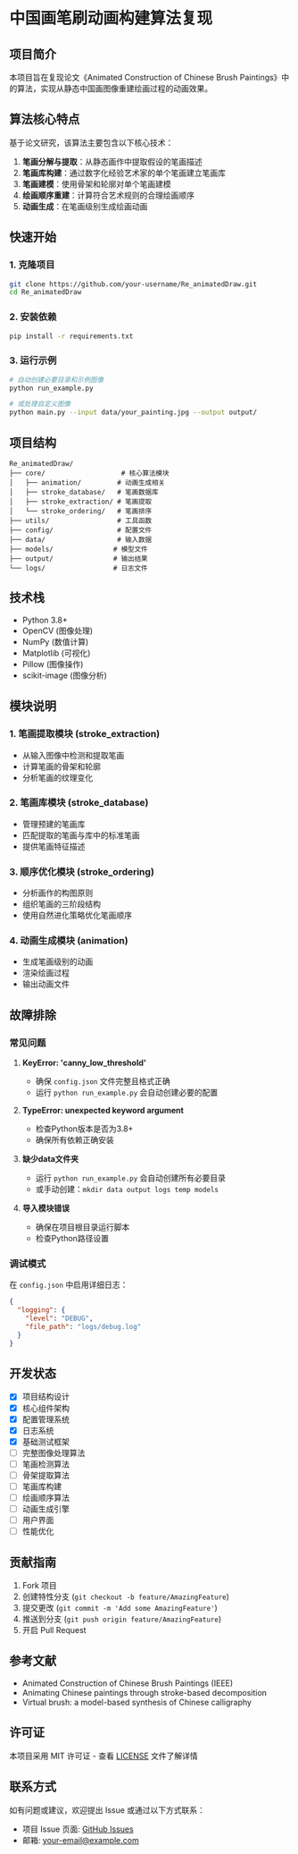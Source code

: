 # 中国画笔刷动画构建算法复现

## 项目简介

本项目旨在复现论文《Animated Construction of Chinese Brush Paintings》中的算法，实现从静态中国画图像重建绘画过程的动画效果。

## 算法核心特点

基于论文研究，该算法主要包含以下核心技术：

1. **笔画分解与提取**：从静态画作中提取假设的笔画描述
2. **笔画库构建**：通过数字化经验艺术家的单个笔画建立笔画库
3. **笔画建模**：使用骨架和轮廓对单个笔画建模
4. **绘画顺序重建**：计算符合艺术规则的合理绘画顺序
5. **动画生成**：在笔画级别生成绘画动画

## 快速开始

### 1. 克隆项目
```bash
git clone https://github.com/your-username/Re_animatedDraw.git
cd Re_animatedDraw
```

### 2. 安装依赖
```bash
pip install -r requirements.txt
```

### 3. 运行示例
```bash
# 自动创建必要目录和示例图像
python run_example.py

# 或处理自定义图像
python main.py --input data/your_painting.jpg --output output/
```

## 项目结构

```
Re_animatedDraw/
├── core/                   # 核心算法模块
│   ├── animation/         # 动画生成相关
│   ├── stroke_database/   # 笔画数据库
│   ├── stroke_extraction/ # 笔画提取
│   └── stroke_ordering/   # 笔画排序
├── utils/                 # 工具函数
├── config/                # 配置文件
├── data/                  # 输入数据
├── models/               # 模型文件
├── output/               # 输出结果
└── logs/                 # 日志文件
```

## 技术栈

- Python 3.8+
- OpenCV (图像处理)
- NumPy (数值计算)
- Matplotlib (可视化)
- Pillow (图像操作)
- scikit-image (图像分析)

## 模块说明

### 1. 笔画提取模块 (stroke_extraction)
- 从输入图像中检测和提取笔画
- 计算笔画的骨架和轮廓
- 分析笔画的纹理变化

### 2. 笔画库模块 (stroke_database)
- 管理预建的笔画库
- 匹配提取的笔画与库中的标准笔画
- 提供笔画特征描述

### 3. 顺序优化模块 (stroke_ordering)
- 分析画作的构图原则
- 组织笔画的三阶段结构
- 使用自然进化策略优化笔画顺序

### 4. 动画生成模块 (animation)
- 生成笔画级别的动画
- 渲染绘画过程
- 输出动画文件

## 故障排除

### 常见问题

1. **KeyError: 'canny_low_threshold'**
   - 确保 `config.json` 文件完整且格式正确
   - 运行 `python run_example.py` 会自动创建必要的配置

2. **TypeError: unexpected keyword argument**
   - 检查Python版本是否为3.8+
   - 确保所有依赖正确安装

3. **缺少data文件夹**
   - 运行 `python run_example.py` 会自动创建所有必要目录
   - 或手动创建：`mkdir data output logs temp models`

4. **导入模块错误**
   - 确保在项目根目录运行脚本
   - 检查Python路径设置

### 调试模式

在 `config.json` 中启用详细日志：
```json
{
  "logging": {
    "level": "DEBUG",
    "file_path": "logs/debug.log"
  }
}
```

## 开发状态

- [x] 项目结构设计
- [x] 核心组件架构
- [x] 配置管理系统
- [x] 日志系统
- [x] 基础测试框架
- [ ] 完整图像处理算法
- [ ] 笔画检测算法
- [ ] 骨架提取算法
- [ ] 笔画库构建
- [ ] 绘画顺序算法
- [ ] 动画生成引擎
- [ ] 用户界面
- [ ] 性能优化

## 贡献指南

1. Fork 项目
2. 创建特性分支 (`git checkout -b feature/AmazingFeature`)
3. 提交更改 (`git commit -m 'Add some AmazingFeature'`)
4. 推送到分支 (`git push origin feature/AmazingFeature`)
5. 开启 Pull Request

## 参考文献

- Animated Construction of Chinese Brush Paintings (IEEE)
- Animating Chinese paintings through stroke-based decomposition
- Virtual brush: a model-based synthesis of Chinese calligraphy

## 许可证

本项目采用 MIT 许可证 - 查看 [LICENSE](LICENSE) 文件了解详情

## 联系方式

如有问题或建议，欢迎提出 Issue 或通过以下方式联系：

- 项目 Issue 页面: [GitHub Issues](https://github.com/your-username/Re_animatedDraw/issues)
- 邮箱: your-email@example.com